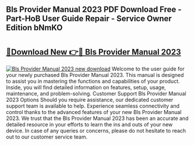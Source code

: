## Bls Provider Manual 2023 PDF Download Free - Part-HoB User Guide Repair - Service Owner Edition bNmKO

# <h2><a href="http://bc1335.oget.top/?id=Bls+Provider+Manual+2023">🔗Download New 👉🔴 Bls Provider Manual 2023</a></h2>

[![Bls Provider Manual 2023 new download](https://i.imgur.com/5g1atiW.png)](http://bc1335.oget.top/?id=Bls+Provider+Manual+2023)
Welcome to the user guide for your newly purchased Bls Provider Manual 2023. This manual is designed to assist you in mastering the functions and capabilities of your product. Inside, you will find detailed information on features, setup, usage, maintenance, and problem-solving. Customer Support Bls Provider Manual 2023 Options Should you require assistance, our dedicated customer support team is available to help. Experience seamless connectivity and control thanks to the advanced features of your new Bls Provider Manual 2023. We trust that the Bls Provider Manual 2023 has been an accurate and detailed resource in your efforts to learn the ins and outs of your new device. In case of any queries or concerns, please do not hesitate to reach out to our customer service team.
